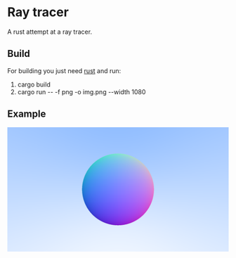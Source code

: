 # Ray tracer
A rust attempt at a ray tracer.

## Build
For building you just need [rust](https://rustup.rs/) and run: 
1. cargo build
2. cargo run -- -f png -o img.png --width 1080


## Example
![Examples](/images/gradient_result.png "Normal shaded sphere")
